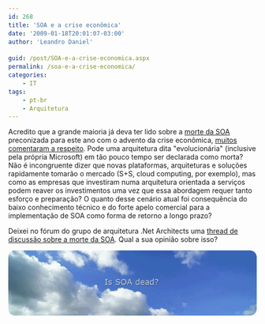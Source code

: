 ```yaml
---
id: 268
title: 'SOA e a crise econômica'
date: '2009-01-18T20:01:07-03:00'
author: 'Leandro Daniel'

guid: /post/SOA-e-a-crise-economica.aspx
permalink: /soa-e-a-crise-economica/
categories:
    - IT
tags:
    - pt-br
    - Arquitetura
---
```


Acredito que a grande maioria já deva ter lido sobre a [morte da SOA](http://apsblog.burtongroup.com/2009/01/soa-is-dead-long-live-services.html) preconizada para este ano com o advento da crise econômica, [muitos comentaram a respeito](http://www.infoq.com/news/2009/01/is-soa-dead). Pode uma arquitetura dita "evolucionária" (inclusive pela própria Microsoft) em tão pouco tempo ser declarada como morta? Não é incongruente dizer que novas plataformas, arquiteturas e soluções rapidamente tomarão o mercado (S+S, cloud computing, por exemplo), mas como as empresas que investiram numa arquitetura orientada a serviços podem reaver os investimentos uma vez que essa abordagem requer tanto esforço e preparação? O quanto desse cenário atual foi consequência do baixo conhecimento técnico e do forte apelo comercial para a implementação de SOA como forma de retorno a longo prazo?

Deixei no fórum do grupo de arquitetura .Net Architects uma [thread de discussão sobre a morte da SOA](http://groups.google.com.br/group/dotnetarchitects/browse_thread/thread/e2c9491a387d0850?hl=pt-BR). Qual a sua opinião sobre isso?

![nuvem](/assets/pics/WindowsLiveWriter/SOAeacriseeconmica_1138B/nuvem_8a09b0eb-7e12-434d-a053-72b966a9188c.gif "nuvem")
